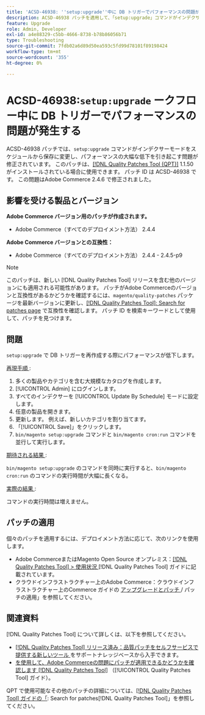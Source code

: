 ```yaml
---
title: 'ACSD-46938: ''setup:upgrade''中に DB トリガーでパフォーマンスの問題が発生します'
description: ACSD-46938 パッチを適用して、「setup:upgrade」コマンドがインデクサーモードをスケジュールから保存に変更し、パフォーマンスの著しい低下を引き起こすAdobe Commerceの問題を修正してください。
feature: Upgrade
role: Admin, Developer
exl-id: a4e88329-c5bb-4666-8738-b78b86056b71
type: Troubleshooting
source-git-commit: 7fdb02a6d89d50ea593c5fd99d78101f89198424
workflow-type: tm+mt
source-wordcount: '355'
ht-degree: 0%

---
```


# ACSD-46938:`setup:upgrade` ークフロー中に DB トリガーでパフォーマンスの問題が発生する

ACSD-46938 パッチでは、`setup:upgrade` コマンドがインデクサーモードをスケジュールから保存に変更し、パフォーマンスの大幅な低下を引き起こす問題が修正されています。 このパッチは、[[!DNL Quality Patches Tool (QPT)]](https://experienceleague.adobe.com/en/docs/commerce-operations/tools/quality-patches-tool/quality-patches-tool-to-self-serve-quality-patches) 1.1.50 がインストールされている場合に使用できます。 パッチ ID は ACSD-46938 です。 この問題はAdobe Commerce 2.4.6 で修正されました。

## 影響を受ける製品とバージョン

**Adobe Commerce バージョン用のパッチが作成されます。**

* Adobe Commerce（すべてのデプロイメント方法） 2.4.4

**Adobe Commerce バージョンとの互換性：**

* Adobe Commerce（すべてのデプロイメント方法） 2.4.4 - 2.4.5-p9

>[!NOTE]
>
>このパッチは、新しい [!DNL Quality Patches Tool] リリースを含む他のバージョンにも適用される可能性があります。 パッチがAdobe Commerceのバージョンと互換性があるかどうかを確認するには、`magento/quality-patches` パッケージを最新バージョンに更新し、[[!DNL Quality Patches Tool]: Search for patches page](https://experienceleague.adobe.com/tools/commerce-quality-patches/index.html) で互換性を確認します。 パッチ ID を検索キーワードとして使用して、パッチを見つけます。

## 問題

`setup:upgrade` で DB トリガーを再作成する際にパフォーマンスが低下します。

<u> 再現手順 </u>:

1. 多くの製品やカテゴリを含む大規模なカタログを作成します。
1. [!UICONTROL Admin] にログインします。
1. すべてのインデクサーを [!UICONTROL Update By Schedule] モードに設定します。
1. 任意の製品を開きます。
1. 更新します。 例えば、新しいカテゴリを割り当てます。
1. 「[!UICONTROL Save]」をクリックします。
1. `bin/magento setup:upgrade` コマンドと `bin/magento cron:run` コマンドを並行して実行します。

<u> 期待される結果 </u>:

`bin/magento setup:upgrade` のコマンドを同時に実行すると、`bin/magento cron:run` のコマンドの実行時間が大幅に長くなる。

<u> 実際の結果 </u>:

コマンドの実行時間は増えません。

## パッチの適用

個々のパッチを適用するには、デプロイメント方法に応じて、次のリンクを使用します。

* Adobe CommerceまたはMagento Open Source オンプレミス：[[!DNL Quality Patches Tool] > 使用状況 ](/help/tools/quality-patches-tool/usage.md)[!DNL Quality Patches Tool] ガイドに記載されています。
* クラウドインフラストラクチャー上のAdobe Commerce：クラウドインフラストラクチャー上のCommerce ガイドの [ アップグレードとパッチ ](https://experienceleague.adobe.com/docs/commerce-cloud-service/user-guide/develop/upgrade/apply-patches.html)/ パッチの適用」を参照してください。

## 関連資料

[!DNL Quality Patches Tool] について詳しくは、以下を参照してください。

* [[!DNL Quality Patches Tool]  リリース済み：品質パッチをセルフサービスで提供する新しいツール ](https://experienceleague.adobe.com/en/docs/commerce-operations/tools/quality-patches-tool/quality-patches-tool-to-self-serve-quality-patches) をサポートナレッジベースから入手できます。
* [ を使用して、Adobe Commerceの問題にパッチが適用できるかどうかを確認します  [!DNL Quality Patches Tool]](/help/tools/quality-patches-tool/patches-available-in-qpt/check-patch-for-magento-issue-with-magento-quality-patches.md) （[!UICONTROL Quality Patches Tool] ガイド）。


QPT で使用可能なその他のパッチの詳細については、[[!DNL Quality Patches Tool] ガイドの「](https://experienceleague.adobe.com/tools/commerce-quality-patches/index.html): Search for patches[!DNL Quality Patches Tool]」を参照してください。
